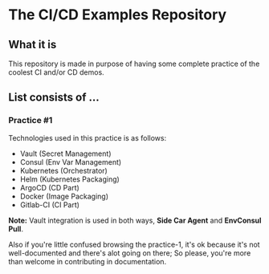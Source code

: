 # The CI/CD Examples Repository

## What it is

This repository is made in purpose of having some complete practice of the coolest CI and/or CD demos.

## List consists of ...

### Practice #1

Technologies used in this practice is as follows:
- Vault (Secret Management)
- Consul (Env Var Management)
- Kubernetes (Orchestrator)
- Helm (Kubernetes Packaging)
- ArgoCD (CD Part)
- Docker (Image Packaging)
- Gitlab-CI (CI Part)

**Note:** Vault integration is used in both ways, **Side Car Agent** and **EnvConsul Pull**. 

Also if you're little confused browsing the practice-1, it's ok because it's not well-documented
and there's alot going on there; So please, you're more than welcome in contributing in documentation.
